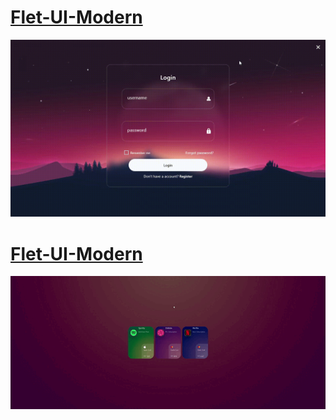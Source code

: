 # [Flet-UI-Modern](https://github.com/r7melo/Flet-Login-Page)
![](https://github.com/r7melo/Flet-Login-Page/blob/main/exemplo-gif.gif)


# [Flet-UI-Modern](https://github.com/r7melo/Flet-UI-Modern)
![](https://github.com/r7melo/Flet-UI-Modern/blob/main/exemplo-gif.gif)
